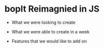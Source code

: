 # bopIt Reimagnied in JS

* What we were looking to create

* What we were able to create in a week

* Features that we would like to add on
